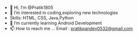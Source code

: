 - 👋 Hi, I’m @Pratik1805
- 👀 I’m interested in coding,exploring new technologies
- Skills: HTML, CSS, Java,Python
- 🌱 I’m currently learning Android Development
- 📫 How to reach me ...
Email : pratikpandey0532@gmail.com
<!---
Pratik1805/Pratik1805 is a ✨ special ✨ repository because its `README.md` (this file) appears on your GitHub profile.
You can click the Preview link to take a look at your changes.
--->
